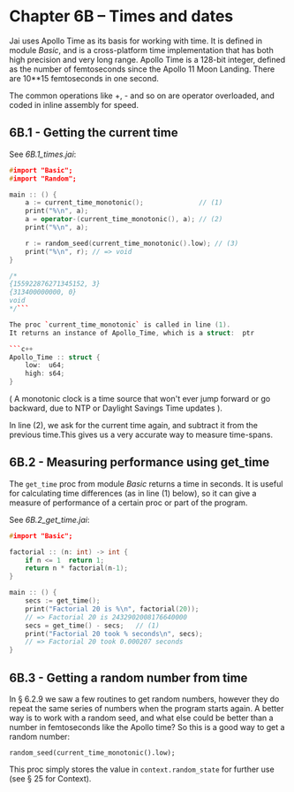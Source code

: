 # Chapter 6B – Times and dates

Jai uses Apollo Time as its basis for working with time. It is defined in module _Basic_, and is a cross-platform time implementation that has both high precision and very long range. Apollo Time is a 128-bit integer, defined as the number of femtoseconds since the Apollo 11 Moon Landing. There are 10**15 femtoseconds in one second.

The common operations like +, - and so on are operator overloaded, and coded in inline assembly for speed.

## 6B.1 - Getting the current time

See *6B.1_times.jai*:
```c++
#import "Basic";
#import "Random";

main :: () {
    a := current_time_monotonic();              // (1)
    print("%\n", a);
    a = operator-(current_time_monotonic(), a); // (2)
    print("%\n", a);

    r := random_seed(current_time_monotonic().low); // (3)
    print("%\n", r); // => void
}

/*
{155922876271345152, 3}
{313400000000, 0}
void
*/```

The proc `current_time_monotonic` is called in line (1). 
It returns an instance of Apollo_Time, which is a struct:  ptr

```c++
Apollo_Time :: struct {
    low:  u64;
    high: s64;
}
```

( A monotonic clock is a time source that won't ever jump forward or go backward, due to NTP or Daylight Savings Time updates ).

In line (2), we ask for the current time again, and subtract it from the previous time.This gives us a very accurate way to measure time-spans.

## 6B.2 - Measuring performance using get_time
The `get_time` proc from module _Basic_ returns a time in seconds. It is useful for calculating time differences (as in line (1) below), so it can give a measure of performance of a certain proc or part of the program.  

See *6B.2_get_time.jai*:
```c++
#import "Basic";

factorial :: (n: int) -> int {
    if n <= 1  return 1;
    return n * factorial(n-1);
}

main :: () {
    secs := get_time();
    print("Factorial 20 is %\n", factorial(20)); 
    // => Factorial 20 is 2432902008176640000
    secs = get_time() - secs;   // (1)
    print("Factorial 20 took % seconds\n", secs);
    // => Factorial 20 took 0.000207 seconds
}
```
## 6B.3 - Getting a random number from time
In § 6.2.9 we saw a few routines to get random numbers, however they do repeat the same series of numbers when the program starts again. A better way is to work with a random seed, and what else could be better than a number in femtoseconds like the Apollo time? So this is a good way to get a random number:  

`random_seed(current_time_monotonic().low);`

This proc simply stores the value in `context.random_state` for further use (see § 25 for Context).

